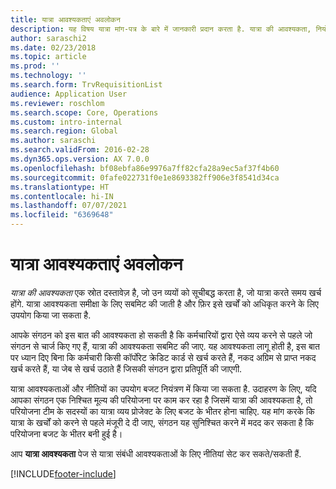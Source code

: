 ```yaml
---
title: यात्रा आवश्यकताएं अवलोकन
description: यह विषय यात्रा मांग-पत्र के बारे में जानकारी प्रदान करता है. यात्रा की आवश्यकता, नियोजित यात्रा व्यय को दस्तावेज़ीकृत करती है.
author: saraschi2
ms.date: 02/23/2018
ms.topic: article
ms.prod: ''
ms.technology: ''
ms.search.form: TrvRequisitionList
audience: Application User
ms.reviewer: roschlom
ms.search.scope: Core, Operations
ms.custom: intro-internal
ms.search.region: Global
ms.author: saraschi
ms.search.validFrom: 2016-02-28
ms.dyn365.ops.version: AX 7.0.0
ms.openlocfilehash: bf08ebfa86e9976a7ff82cfa28a9ec5af37f4b60
ms.sourcegitcommit: 0fafe022731f0e1e8693382ff906e3f8541d34ca
ms.translationtype: HT
ms.contentlocale: hi-IN
ms.lasthandoff: 07/07/2021
ms.locfileid: "6369648"
---
```

# <a name="travel-requisitions-overview"></a>यात्रा आवश्यकताएं अवलोकन

*यात्रा की आवश्यकता* एक स्रोत दस्तावेज़ है, जो उन व्ययों को सूचीबद्ध करता है, जो यात्रा करते समय खर्च होंगे. यात्रा आवश्यकता समीक्षा के लिए सबमिट की जाती है और फ़िर इसे खर्चों को अधिकृत करने के लिए उपयोग किया जा सकता है.

आपके संगठन को इस बात की आवश्यकता हो सकती है कि कर्मचारियों द्वारा ऐसे व्यय करने से पहले जो संगठन से चार्ज किए गए हैं, यात्रा की आवश्यकता सबमिट की जाए. यह आवश्यकता लागू होती है, इस बात पर ध्यान दिए बिना कि कर्मचारी किसी कॉर्पोरेट क्रेडिट कार्ड से खर्च करते हैं, नकद अग्रिम से प्राप्त नकद खर्च करते हैं, या जेब से खर्च उठाते हैं जिसकी संगठन द्वारा प्रतिपूर्ति की जाएगी.

यात्रा आवश्यकताओं और नीतियों का उपयोग बजट नियंत्रण में किया जा सकता है. उदाहरण के लिए, यदि आपका संगठन एक निश्चित मूल्य की परियोजना पर काम कर रहा है जिसमें यात्रा की आवश्यकता है, तो परियोजना टीम के सदस्यों का यात्रा व्यय प्रोजेक्ट के लिए बजट के भीतर होना चाहिए. यह मांग करके कि यात्रा के खर्चों को करने से पहले मंजूरी दे दी जाए, संगठन यह सुनिश्चित करने में मदद कर सकता है कि परियोजना बजट के भीतर बनी हुई है।

आप **यात्रा आवश्यकता** पेज से यात्रा संबंधी आवश्यकताओं के लिए नीतियां सेट कर सकते/सकती हैं.


[!INCLUDE[footer-include](../includes/footer-banner.md)]